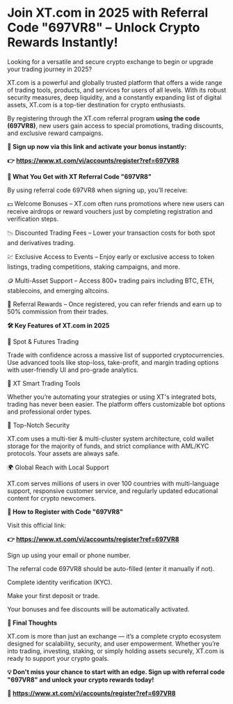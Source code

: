 # Join XT.com in 2025 with Referral Code "697VR8" – Unlock Crypto Rewards Instantly!

Looking for a versatile and secure crypto exchange to begin or upgrade your trading journey in 2025?

 XT.com is a powerful and globally trusted platform that offers a wide range of trading tools, products, and services for users of all levels. With its robust security measures, deep liquidity, and a constantly expanding list of digital assets, XT.com is a top-tier destination for crypto enthusiasts.

By registering through the XT.com referral program **using the code (697VR8)**, new users gain access to special promotions, trading discounts, and exclusive reward campaigns.

**🔗 Sign up now via this link and activate your bonus instantly:**

**👉 https://www.xt.com/vi/accounts/register?ref=697VR8**

**🎁 What You Get with XT Referral Code "697VR8"**

By using referral code 697VR8 when signing up, you’ll receive:

💵 Welcome Bonuses – XT.com often runs promotions where new users can receive airdrops or reward vouchers just by completing registration and verification steps.

📉 Discounted Trading Fees – Lower your transaction costs for both spot and derivatives trading.

💹 Exclusive Access to Events – Enjoy early or exclusive access to token listings, trading competitions, staking campaigns, and more.

🪙 Multi-Asset Support – Access 800+ trading pairs including BTC, ETH, stablecoins, and emerging altcoins.

👥 Referral Rewards – Once registered, you can refer friends and earn up to 50% commission from their trades.

**🛠 Key Features of XT.com in 2025**

🔄 Spot & Futures Trading

Trade with confidence across a massive list of supported cryptocurrencies. Use advanced tools like stop-loss, take-profit, and margin trading options with user-friendly UI and pro-grade analytics.

🤖 XT Smart Trading Tools

Whether you’re automating your strategies or using XT's integrated bots, trading has never been easier. The platform offers customizable bot options and professional order types.

🔐 Top-Notch Security

XT.com uses a multi-tier & multi-cluster system architecture, cold wallet storage for the majority of funds, and strict compliance with AML/KYC protocols. Your assets are always safe.

🌍 Global Reach with Local Support

XT.com serves millions of users in over 100 countries with multi-language support, responsive customer service, and regularly updated educational content for crypto newcomers.

**📝 How to Register with Code "697VR8"**

Visit this official link:

**👉 https://www.xt.com/vi/accounts/register?ref=697VR8**

Sign up using your email or phone number.

The referral code 697VR8 should be auto-filled (enter it manually if not).

Complete identity verification (KYC).

Make your first deposit or trade.

Your bonuses and fee discounts will be automatically activated.

**📌 Final Thoughts**

XT.com is more than just an exchange — it’s a complete crypto ecosystem designed for scalability, security, and user empowerment. Whether you’re into trading, investing, staking, or simply holding assets securely, XT.com is ready to support your crypto goals.

**💡 Don't miss your chance to start with an edge. Sign up with referral code "697VR8" and unlock your crypto rewards today!**

**🔗 https://www.xt.com/vi/accounts/register?ref=697VR8**

